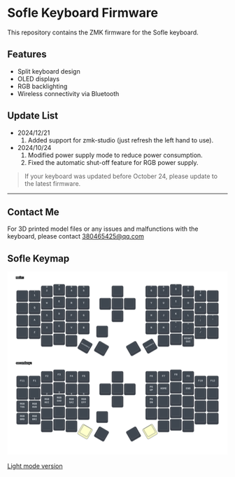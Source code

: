 # Sofle Keyboard Firmware

This repository contains the ZMK firmware for the Sofle keyboard.

## Features

- Split keyboard design
- OLED displays
- RGB backlighting
- Wireless connectivity via Bluetooth

## Update List

- 2024/12/21
  1. Added support for zmk-studio (just refresh the left hand to use).
- 2024/10/24
  1. Modified power supply mode to reduce power consumption.
  2. Fixed the automatic shut-off feature for RGB power supply.

> If your keyboard was updated before October 24, please update to the latest firmware.

---

## Contact Me

For 3D printed model files or any issues and malfunctions with the keyboard, please contact 380465425@qq.com

## Sofle Keymap

<img src="keymap-drawer/dark/eyelash_sofle.svg" >

[Light mode version](keymap-drawer/light/eyelash_sofle.svg)
